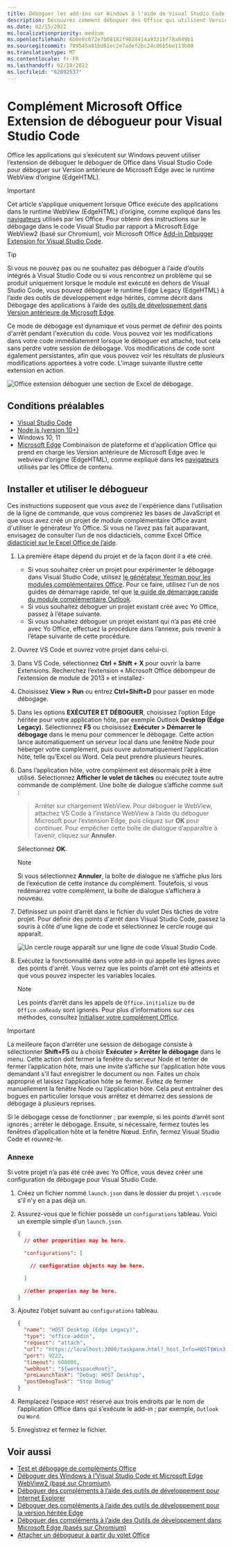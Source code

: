 ```yaml
---
title: Déboguer les add-ins sur Windows à l'aide de Visual Studio Code et du WebView hérité de Microsoft Edge (EdgeHTML)
description: Découvrez comment déboguer des Office qui utilisent Version antérieure de Microsoft Edge WebView (EdgeHTML) à l’aide de l’extension de déboguer du Office dans VS Code.
ms.date: 02/15/2022
ms.localizationpriority: medium
ms.openlocfilehash: 6b0e8c072e7b08182f9028414a9321bf78a049b1
ms.sourcegitcommit: 789545a81bd61ec2e7adef2bc24c06b5be113b00
ms.translationtype: MT
ms.contentlocale: fr-FR
ms.lasthandoff: 02/18/2022
ms.locfileid: "62892537"
---
```

# <a name="microsoft-office-add-in-debugger-extension-for-visual-studio-code"></a>Complément Microsoft Office Extension de débogueur pour Visual Studio Code

Office les applications qui s’exécutent sur Windows peuvent utiliser l’extension de déboguer le déboguer de Office dans Visual Studio Code pour déboguer sur Version antérieure de Microsoft Edge avec le runtime WebView d’origine (EdgeHTML). 

> [!IMPORTANT]
> Cet article s’applique uniquement lorsque Office exécute des applications dans le runtime WebView (EdgeHTML) d’origine, comme expliqué dans les [navigateurs](../concepts/browsers-used-by-office-web-add-ins.md) utilisés par les Office. Pour obtenir des instructions sur le débogage dans le code Visual Studio par rapport à Microsoft Edge WebView2 (basé sur Chromium), voir Microsoft Office [Add-in Debugger Extension for Visual Studio Code](debug-desktop-using-edge-chromium.md).

> [!TIP]
> Si vous ne pouvez pas ou ne souhaitez pas déboguer à l’aide d’outils intégrés à Visual Studio Code ou si vous rencontrez un problème qui se produit uniquement lorsque le module est exécuté en dehors de Visual Studio Code, vous pouvez déboguer le runtime Edge Legacy (EdgeHTML) à l’aide des outils de développement edge hérités, comme décrit dans Débogage des applications à l’aide des [outils de développement dans Version antérieure de Microsoft Edge](debug-add-ins-using-devtools-edge-legacy.md).

Ce mode de débogage est dynamique et vous permet de définir des points d'arrêt pendant l'exécution du code. Vous pouvez voir les modifications dans votre code immédiatement lorsque le déboguer est attaché, tout cela sans perdre votre session de débogage. Vos modifications de code sont également persistantes, afin que vous pouvez voir les résultats de plusieurs modifications apportées à votre code. L’image suivante illustre cette extension en action.

![Office extension déboguer une section de Excel de débogage.](../images/vs-debugger-extension-for-office-addins.jpg)

## <a name="prerequisites"></a>Conditions préalables

- [Visual Studio Code](https://code.visualstudio.com/)
- [Node.js (version 10+)](https://nodejs.org/)
- Windows 10, 11
- [Microsoft Edge](https://www.microsoft.com/edge) Combinaison de plateforme et d’application Office qui prend en charge les Version antérieure de Microsoft Edge avec le webview d’origine (EdgeHTML), comme expliqué dans les [navigateurs](../concepts/browsers-used-by-office-web-add-ins.md) utilisés par les Office de contenu.

## <a name="install-and-use-the-debugger"></a>Installer et utiliser le débogueur

Ces instructions supposent que vous avez de l'expérience dans l'utilisation de la ligne de commande, que vous comprenez les bases de JavaScript et que vous avez créé un projet de module complémentaire Office avant d'utiliser le générateur Yo Office. Si vous ne l’avez pas fait auparavant, envisagez de consulter l’un de nos didacticiels, comme Excel Office [didacticiel sur le Excel Office de l’aide](../tutorials/excel-tutorial.md).

1. La première étape dépend du projet et de la façon dont il a été créé.

   - Si vous souhaitez créer un projet pour expérimenter le débogage dans Visual Studio Code, utilisez [le générateur Yeoman pour les modules complémentaires Office](https://github.com/OfficeDev/generator-office). Pour ce faire, utilisez l'un de nos guides de démarrage rapide, tel que [le guide de démarrage rapide du module complémentaire Outlook](../quickstarts/outlook-quickstart.md). 
   - Si vous souhaitez déboguer un projet existant créé avec Yo Office, passez à l’étape suivante.
   - Si vous souhaitez déboguer un projet existant qui n’a pas été créé avec Yo Office, effectuez la procédure dans l’annexe, puis revenir à l’étape suivante de cette procédure.[](#appendix)


1. Ouvrez VS Code et ouvrez votre projet dans celui-ci. 

1. Dans VS Code, sélectionnez **Ctrl + Shift + X** pour ouvrir la barre Extensions. Recherchez l’extension « Microsoft Office débompeur de l’extension de module de 2013 » et installez-

1. Choisissez **View > Run** ou entrez **Ctrl+Shift+D** pour passer en mode débogage.

1. Dans les options **EXÉCUTER ET DÉBOGUER**, choisissez l’option Edge héritée pour votre application hôte, par exemple Outlook **Desktop (Edge Legacy).** Sélectionnez **F5** ou choisissez **Exécuter > Démarrer le débogage** dans le menu pour commencer le débogage. Cette action lance automatiquement un serveur local dans une fenêtre Node pour héberger votre complément, puis ouvre automatiquement l’application hôte, telle qu’Excel ou Word. Cela peut prendre plusieurs heures.

1. Dans l’application hôte, votre complément est désormais prêt à être utilisé. Sélectionnez **Afficher le volet de tâches** ou exécutez toute autre commande de complément. Une boîte de dialogue s’affiche comme suit :

   > Arrêter sur chargement WebView.
   > Pour déboguer le WebView, attachez VS Code à l’instance WebView à l’aide du déboguer Microsoft pour l’extension Edge, puis cliquez sur **OK** pour continuer. Pour empêcher cette boîte de dialogue d’apparaître à l’avenir, cliquez sur **Annuler**.

   Sélectionnez **OK**.

   > [!NOTE]
   > Si vous sélectionnez **Annuler**, la boîte de dialogue ne s’affiche plus lors de l’exécution de cette instance du complément. Toutefois, si vous redémarrez votre complément, la boîte de dialogue s’affichera à nouveau.

1. Définissez un point d’arrêt dans le fichier du volet Des tâches de votre projet. Pour définir des points d'arrêt dans Visual Studio Code, passez la souris à côté d'une ligne de code et sélectionnez le cercle rouge qui apparaît.

    ![Un cercle rouge apparaît sur une ligne de code Visual Studio Code.](../images/set-breakpoint.jpg)

1. Exécutez la fonctionnalité dans votre add-in qui appelle les lignes avec des points d'arrêt. Vous verrez que les points d’arrêt ont été atteints et que vous pouvez inspecter les variables locales.

   > [!NOTE]
   > Les points d’arrêt dans les appels de `Office.initialize` ou de `Office.onReady` sont ignorés. Pour plus d’informations sur ces méthodes, consultez [Initialiser votre complément Office](../develop/initialize-add-in.md).

> [!IMPORTANT]
> La meilleure façon d’arrêter une session de débogage consiste à sélectionner **Shift+F5** ou à choisir **Exécuter > Arrêter le débogage** dans le menu. Cette action doit fermer la fenêtre du serveur Node et tenter de fermer l’application hôte, mais une invite s’affiche sur l’application hôte vous demandant s’il faut enregistrer le document ou non. Faites un choix approprié et laissez l’application hôte se fermer. Évitez de fermer manuellement la fenêtre Node ou l’application hôte. Cela peut entraîner des bogues en particulier lorsque vous arrêtez et démarrez des sessions de débogage à plusieurs reprises.
>
> Si le débogage cesse de fonctionner ; par exemple, si les points d’arrêt sont ignorés ; arrêter le débogage. Ensuite, si nécessaire, fermez toutes les fenêtres d’application hôte et la fenêtre Nœud. Enfin, fermez Visual Studio Code et rouvrez-le.

### <a name="appendix"></a>Annexe

Si votre projet n’a pas été créé avec Yo Office, vous devez créer une configuration de débogage pour Visual Studio Code. 

1. Créez un fichier nommé `launch.json` dans le dossier du projet `\.vscode` s'il n'y en a pas déjà un. 
1. Assurez-vous que le fichier possède un `configurations` tableau. Voici un exemple simple d’un `launch.json`.

    ```json
    {
      // other properities may be here.

      "configurations": [

        // configuration objects may be here.

      ]

      //other properies may be here.
    }
    ```

1. Ajoutez l’objet suivant au `configurations` tableau.

    ```json
    {
      "name": "HOST Desktop (Edge Legacy)",
      "type": "office-addin",
      "request": "attach",
      "url": "https://localhost:3000/taskpane.html?_host_Info=HOST$Win32$16.01$en-US$$$$0",
      "port": 9222,
      "timeout": 600000,
      "webRoot": "${workspaceRoot}",
      "preLaunchTask": "Debug: HOST Desktop",
      "postDebugTask": "Stop Debug"
    }
    ```

1. Remplacez l’espace `HOST` réservé aux trois endroits par le nom de l’application Office dans qui s’exécute le add-in ; par exemple, `Outlook` ou `Word`.
1. Enregistrez et fermez le fichier.

## <a name="see-also"></a>Voir aussi

- [Test et débogage de compléments Office](test-debug-office-add-ins.md)
- [Déboguer des Windows à l’Visual Studio Code et Microsoft Edge WebView2 (basé sur Chromium)](debug-desktop-using-edge-chromium.md).
- [Déboguer des compléments à l’aide des outils de développement pour Internet Explorer](debug-add-ins-using-f12-tools-ie.md)
- [Déboguer des compléments à l’aide des outils de développement pour la version héritée Edge](debug-add-ins-using-devtools-edge-legacy.md)
- [Déboguer des compléments à l’aide des Outils de développement dans Microsoft Edge (basés sur Chromium)](debug-add-ins-using-devtools-edge-chromium.md)
- [Attacher un débogueur à partir du volet Office](attach-debugger-from-task-pane.md)
